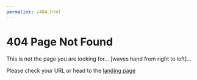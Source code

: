 ```yaml
---
permalink: /404.html
---
```

# 404 Page Not Found

This is not the page you are looking for... [waves hand from right to left]...

Please check your URL or head to the [landing page](https://creek-service.github.io)

